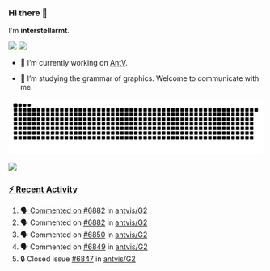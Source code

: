 ### Hi there 👋

I'm **interstellarmt**.

[![](https://img.shields.io/endpoint?url=https://awards.antv.vision/interstellarmt-g2-contributor.json)](https://github.com/antvis/g2)
[![](https://img.shields.io/endpoint?url=https://awards.antv.vision/interstellarmt-gpt-vis-contributor.json)](https://github.com/antvis/gpt-vis)

- 🔭 I’m currently working on [AntV](https://github.com/antvis).

- 📖 I’m studying the grammar of graphics. Welcome to communicate with me.

![](https://raw.githubusercontent.com/interstellarmt/interstellarmt/refs/heads/output/github-contribution-grid-snake.svg)
<div>
  <a href="https://github.com/interstellarmt">
  <img height="180em" src="https://github-readme-stats-eight-theta.vercel.app/api?username=interstellarmt&show_icons=true&include_all_commits=true&count_private=true&theme=tokyonight"/>
</div>
    
### :zap: Recent Activity

<!--START_SECTION:activity-->
1. 🗣 Commented on [#6882](https://github.com/antvis/G2/pull/6882#issuecomment-2890206744) in [antvis/G2](https://github.com/antvis/G2)
2. 🗣 Commented on [#6882](https://github.com/antvis/G2/pull/6882#issuecomment-2890095179) in [antvis/G2](https://github.com/antvis/G2)
3. 🗣 Commented on [#6850](https://github.com/antvis/G2/issues/6850#issuecomment-2889895904) in [antvis/G2](https://github.com/antvis/G2)
4. 🗣 Commented on [#6849](https://github.com/antvis/G2/issues/6849#issuecomment-2889894927) in [antvis/G2](https://github.com/antvis/G2)
5. 🔒 Closed issue [#6847](https://github.com/antvis/G2/issues/6847) in [antvis/G2](https://github.com/antvis/G2)
<!--END_SECTION:activity-->

